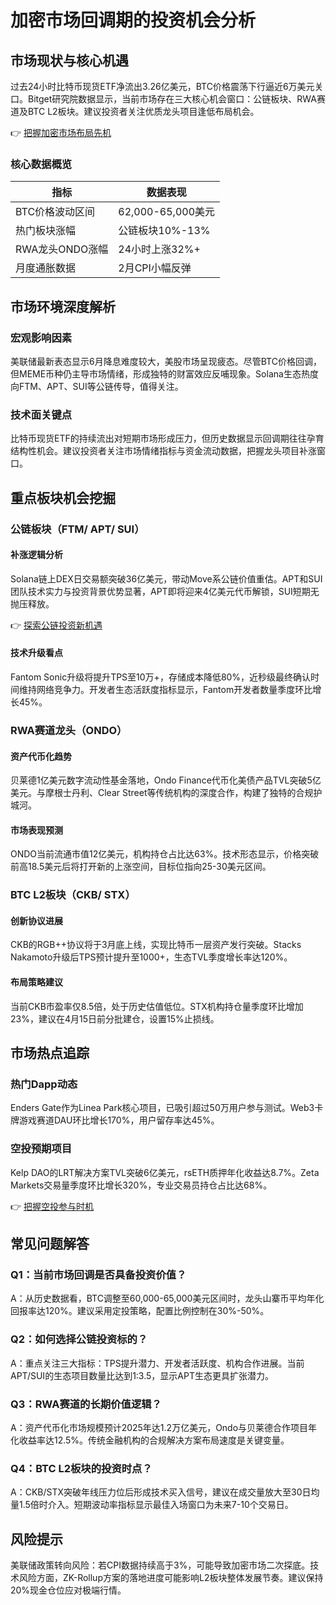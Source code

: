 # 加密市场回调期的投资机会分析

## 市场现状与核心机遇
过去24小时比特币现货ETF净流出3.26亿美元，BTC价格震荡下行逼近6万美元关口。Bitget研究院数据显示，当前市场存在三大核心机会窗口：公链板块、RWA赛道及BTC L2板块。建议投资者关注优质龙头项目逢低布局机会。

👉 [把握加密市场布局先机](https://bit.ly/okx_welcome)

### 核心数据概览
| 指标                | 数据表现                 |
|---------------------|--------------------------|
| BTC价格波动区间     | 62,000-65,000美元        |
| 热门板块涨幅        | 公链板块10%-13%          |
| RWA龙头ONDO涨幅     | 24小时上涨32%+           |
| 月度通胀数据        | 2月CPI小幅反弹           |

## 市场环境深度解析
### 宏观影响因素
美联储最新表态显示6月降息难度较大，美股市场呈现疲态。尽管BTC价格回调，但MEME币种仍主导市场情绪，形成独特的财富效应反哺现象。Solana生态热度向FTM、APT、SUI等公链传导，值得关注。

### 技术面关键点
比特币现货ETF的持续流出对短期市场形成压力，但历史数据显示回调期往往孕育结构性机会。建议投资者关注市场情绪指标与资金流动数据，把握龙头项目补涨窗口。

## 重点板块机会挖掘
### 公链板块（FTM/ APT/ SUI）
#### 补涨逻辑分析
Solana链上DEX日交易额突破36亿美元，带动Move系公链价值重估。APT和SUI团队技术实力与投资背景优势显著，APT即将迎来4亿美元代币解锁，SUI短期无抛压释放。

👉 [探索公链投资新机遇](https://bit.ly/okx_welcome)

#### 技术升级看点
Fantom Sonic升级将提升TPS至10万+，存储成本降低80%，近秒级最终确认时间维持网络竞争力。开发者生态活跃度指标显示，Fantom开发者数量季度环比增长45%。

### RWA赛道龙头（ONDO）
#### 资产代币化趋势
贝莱德1亿美元数字流动性基金落地，Ondo Finance代币化美债产品TVL突破5亿美元。与摩根士丹利、Clear Street等传统机构的深度合作，构建了独特的合规护城河。

#### 市场表现预测
ONDO当前流通市值12亿美元，机构持仓占比达63%。技术形态显示，价格突破前高18.5美元后将打开新的上涨空间，目标位指向25-30美元区间。

### BTC L2板块（CKB/ STX）
#### 创新协议进展
CKB的RGB++协议将于3月底上线，实现比特币一层资产发行突破。Stacks Nakamoto升级后TPS预计提升至1000+，生态TVL季度增长率达120%。

#### 布局策略建议
当前CKB市盈率仅8.5倍，处于历史估值低位。STX机构持仓量季度环比增加23%，建议在4月15日前分批建仓，设置15%止损线。

## 市场热点追踪
### 热门Dapp动态
Enders Gate作为Linea Park核心项目，已吸引超过50万用户参与测试。Web3卡牌游戏赛道DAU环比增长170%，用户留存率达45%。

### 空投预期项目
Kelp DAO的LRT解决方案TVL突破6亿美元，rsETH质押年化收益达8.7%。Zeta Markets交易量季度环比增长320%，专业交易员持仓占比达68%。

👉 [把握空投参与时机](https://bit.ly/okx_welcome)

## 常见问题解答
### Q1：当前市场回调是否具备投资价值？
A：从历史数据看，BTC调整至60,000-65,000美元区间时，龙头山寨币平均年化回报率达120%。建议采用定投策略，配置比例控制在30%-50%。

### Q2：如何选择公链投资标的？
A：重点关注三大指标：TPS提升潜力、开发者活跃度、机构合作进展。当前APT/SUI的生态项目数量比达到1:3.5，显示APT生态更具扩张潜力。

### Q3：RWA赛道的长期价值逻辑？
A：资产代币化市场规模预计2025年达1.2万亿美元，Ondo与贝莱德合作项目年化收益率达12.5%。传统金融机构的合规解决方案布局速度是关键变量。

### Q4：BTC L2板块的投资时点？
A：CKB/STX突破年线压力位后形成技术买入信号，建议在成交量放大至30日均量1.5倍时介入。短期波动率指标显示最佳入场窗口为未来7-10个交易日。

## 风险提示
美联储政策转向风险：若CPI数据持续高于3%，可能导致加密市场二次探底。技术风险方面，ZK-Rollup方案的落地进度可能影响L2板块整体发展节奏。建议保持20%现金仓位应对极端行情。